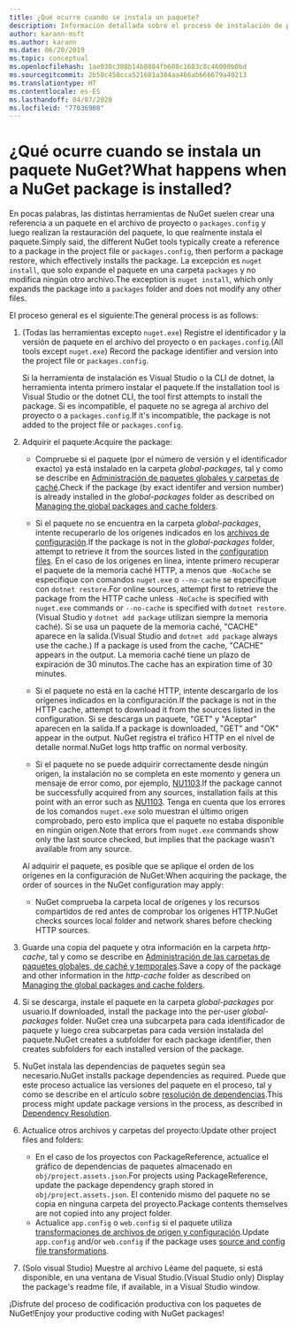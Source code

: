 ```yaml
---
title: ¿Qué ocurre cuando se instala un paquete?
description: Información detallada sobre el proceso de instalación de paquetes
author: karann-msft
ms.author: karann
ms.date: 06/20/2019
ms.topic: conceptual
ms.openlocfilehash: 1ae030c308b14b8884fb608c1683c8c46000b0bd
ms.sourcegitcommit: 2b50c450cca521681a384aa466ab666679a40213
ms.translationtype: HT
ms.contentlocale: es-ES
ms.lasthandoff: 04/07/2020
ms.locfileid: "77036908"
---
```

# <a name="what-happens-when-a-nuget-package-is-installed"></a><span data-ttu-id="e947b-103">¿Qué ocurre cuando se instala un paquete NuGet?</span><span class="sxs-lookup"><span data-stu-id="e947b-103">What happens when a NuGet package is installed?</span></span>

<span data-ttu-id="e947b-104">En pocas palabras, las distintas herramientas de NuGet suelen crear una referencia a un paquete en el archivo de proyecto o `packages.config` y luego realizan la restauración del paquete, lo que realmente instala el paquete.</span><span class="sxs-lookup"><span data-stu-id="e947b-104">Simply said, the different NuGet tools typically create a reference to a package in the project file or `packages.config`, then perform a package restore, which effectively installs the package.</span></span> <span data-ttu-id="e947b-105">La excepción es `nuget install`, que solo expande el paquete en una carpeta `packages` y no modifica ningún otro archivo.</span><span class="sxs-lookup"><span data-stu-id="e947b-105">The exception is `nuget install`, which only expands the package into a `packages` folder and does not modify any other files.</span></span>

<span data-ttu-id="e947b-106">El proceso general es el siguiente:</span><span class="sxs-lookup"><span data-stu-id="e947b-106">The general process is as follows:</span></span>

1. <span data-ttu-id="e947b-107">(Todas las herramientas excepto `nuget.exe`) Registre el identificador y la versión de paquete en el archivo del proyecto o en `packages.config`.</span><span class="sxs-lookup"><span data-stu-id="e947b-107">(All tools except `nuget.exe`) Record the package identifier and version into the project file or `packages.config`.</span></span>

   <span data-ttu-id="e947b-108">Si la herramienta de instalación es Visual Studio o la CLI de dotnet, la herramienta intenta primero instalar el paquete.</span><span class="sxs-lookup"><span data-stu-id="e947b-108">If the installation tool is Visual Studio or the dotnet CLI, the tool first attempts to install the package.</span></span> <span data-ttu-id="e947b-109">Si es incompatible, el paquete no se agrega al archivo del proyecto o a `packages.config`.</span><span class="sxs-lookup"><span data-stu-id="e947b-109">If it's incompatible, the package is not added to the project file or `packages.config`.</span></span>

2. <span data-ttu-id="e947b-110">Adquirir el paquete:</span><span class="sxs-lookup"><span data-stu-id="e947b-110">Acquire the package:</span></span>
   - <span data-ttu-id="e947b-111">Compruebe si el paquete (por el número de versión y el identificador exacto) ya está instalado en la carpeta *global-packages*, tal y como se describe en [Administración de paquetes globales y carpetas de caché](../consume-packages/managing-the-global-packages-and-cache-folders.md).</span><span class="sxs-lookup"><span data-stu-id="e947b-111">Check if the package (by exact identifer and version number) is already installed in the *global-packages* folder as described on [Managing the global packages and cache folders](../consume-packages/managing-the-global-packages-and-cache-folders.md).</span></span>

   - <span data-ttu-id="e947b-112">Si el paquete no se encuentra en la carpeta *global-packages*, intente recuperarlo de los orígenes indicados en los [archivos de configuración](../consume-packages/Configuring-NuGet-Behavior.md).</span><span class="sxs-lookup"><span data-stu-id="e947b-112">If the package is not in the *global-packages* folder, attempt to retrieve it from the sources listed in the [configuration files](../consume-packages/Configuring-NuGet-Behavior.md).</span></span> <span data-ttu-id="e947b-113">En el caso de los orígenes en línea, intente primero recuperar el paquete de la memoria caché HTTP, a menos que `-NoCache` se especifique con comandos `nuget.exe` o `--no-cache` se especifique con `dotnet restore`.</span><span class="sxs-lookup"><span data-stu-id="e947b-113">For online sources, attempt first to retrieve the package from the HTTP cache unless `-NoCache` is specified with `nuget.exe` commands or `--no-cache` is specified with `dotnet restore`.</span></span> <span data-ttu-id="e947b-114">(Visual Studio y `dotnet add package` utilizan siempre la memoria caché). Si se usa un paquete de la memoria caché, "CACHE" aparece en la salida.</span><span class="sxs-lookup"><span data-stu-id="e947b-114">(Visual Studio and `dotnet add package` always use the cache.) If a package is used from the cache, "CACHE" appears in the output.</span></span> <span data-ttu-id="e947b-115">La memoria caché tiene un plazo de expiración de 30 minutos.</span><span class="sxs-lookup"><span data-stu-id="e947b-115">The cache has an expiration time of 30 minutes.</span></span>

   - <span data-ttu-id="e947b-116">Si el paquete no está en la caché HTTP, intente descargarlo de los orígenes indicados en la configuración.</span><span class="sxs-lookup"><span data-stu-id="e947b-116">If the package is not in the HTTP cache, attempt to download it from the sources listed in the configuration.</span></span> <span data-ttu-id="e947b-117">Si se descarga un paquete, "GET" y "Aceptar" aparecen en la salida.</span><span class="sxs-lookup"><span data-stu-id="e947b-117">If a package is downloaded, "GET" and "OK" appear in the output.</span></span> <span data-ttu-id="e947b-118">NuGet registra el tráfico HTTP en el nivel de detalle normal.</span><span class="sxs-lookup"><span data-stu-id="e947b-118">NuGet logs http traffic on normal verbosity.</span></span>

   - <span data-ttu-id="e947b-119">Si el paquete no se puede adquirir correctamente desde ningún origen, la instalación no se completa en este momento y genera un mensaje de error como, por ejemplo, [NU1103](../reference/errors-and-warnings/NU1103.md).</span><span class="sxs-lookup"><span data-stu-id="e947b-119">If the package cannot be successfully acquired from any sources, installation fails at this point with an error such as [NU1103](../reference/errors-and-warnings/NU1103.md).</span></span> <span data-ttu-id="e947b-120">Tenga en cuenta que los errores de los comandos `nuget.exe` solo muestran el último origen comprobado, pero esto implica que el paquete no estaba disponible en ningún origen.</span><span class="sxs-lookup"><span data-stu-id="e947b-120">Note that errors from `nuget.exe` commands show only the last source checked, but implies that the package wasn't available from any source.</span></span>

   <span data-ttu-id="e947b-121">Al adquirir el paquete, es posible que se aplique el orden de los orígenes en la configuración de NuGet:</span><span class="sxs-lookup"><span data-stu-id="e947b-121">When acquiring the package, the order of sources in the NuGet configuration may apply:</span></span>

   - <span data-ttu-id="e947b-122">NuGet comprueba la carpeta local de orígenes y los recursos compartidos de red antes de comprobar los orígenes HTTP.</span><span class="sxs-lookup"><span data-stu-id="e947b-122">NuGet checks sources local folder and network shares before checking HTTP sources.</span></span>

3. <span data-ttu-id="e947b-123">Guarde una copia del paquete y otra información en la carpeta *http-cache*, tal y como se describe en [Administración de las carpetas de paquetes globales, de caché y temporales](../consume-packages/managing-the-global-packages-and-cache-folders.md).</span><span class="sxs-lookup"><span data-stu-id="e947b-123">Save a copy of the package and other information in the *http-cache* folder as described on [Managing the global packages and cache folders](../consume-packages/managing-the-global-packages-and-cache-folders.md).</span></span>

4. <span data-ttu-id="e947b-124">Si se descarga, instale el paquete en la carpeta *global-packages* por usuario.</span><span class="sxs-lookup"><span data-stu-id="e947b-124">If downloaded, install the package into the per-user *global-packages* folder.</span></span> <span data-ttu-id="e947b-125">NuGet crea una subcarpeta para cada identificador de paquete y luego crea subcarpetas para cada versión instalada del paquete.</span><span class="sxs-lookup"><span data-stu-id="e947b-125">NuGet creates a subfolder for each package identifier, then creates subfolders for each installed version of the package.</span></span>

5. <span data-ttu-id="e947b-126">NuGet instala las dependencias de paquetes según sea necesario.</span><span class="sxs-lookup"><span data-stu-id="e947b-126">NuGet installs package dependencies as required.</span></span> <span data-ttu-id="e947b-127">Puede que este proceso actualice las versiones del paquete en el proceso, tal y como se describe en el artículo sobre [resolución de dependencias](../concepts/dependency-resolution.md).</span><span class="sxs-lookup"><span data-stu-id="e947b-127">This process might update package versions in the process, as described in [Dependency Resolution](../concepts/dependency-resolution.md).</span></span>

6. <span data-ttu-id="e947b-128">Actualice otros archivos y carpetas del proyecto:</span><span class="sxs-lookup"><span data-stu-id="e947b-128">Update other project files and folders:</span></span>

    - <span data-ttu-id="e947b-129">En el caso de los proyectos con PackageReference, actualice el gráfico de dependencias de paquetes almacenado en `obj/project.assets.json`.</span><span class="sxs-lookup"><span data-stu-id="e947b-129">For projects using PackageReference, update the package dependency graph stored in `obj/project.assets.json`.</span></span> <span data-ttu-id="e947b-130">El contenido mismo del paquete no se copia en ninguna carpeta del proyecto.</span><span class="sxs-lookup"><span data-stu-id="e947b-130">Package contents themselves are not copied into any project folder.</span></span>
    - <span data-ttu-id="e947b-131">Actualice `app.config` o `web.config` si el paquete utiliza [transformaciones de archivos de origen y configuración](../create-packages/source-and-config-file-transformations.md).</span><span class="sxs-lookup"><span data-stu-id="e947b-131">Update `app.config` and/or `web.config` if the package uses [source and config file transformations](../create-packages/source-and-config-file-transformations.md).</span></span>

7. <span data-ttu-id="e947b-132">(Solo visual Studio) Muestre al archivo Léame del paquete, si está disponible, en una ventana de Visual Studio.</span><span class="sxs-lookup"><span data-stu-id="e947b-132">(Visual Studio only) Display the package's readme file, if available, in a Visual Studio window.</span></span>

<span data-ttu-id="e947b-133">¡Disfrute del proceso de codificación productiva con los paquetes de NuGet!</span><span class="sxs-lookup"><span data-stu-id="e947b-133">Enjoy your productive coding with NuGet packages!</span></span>
